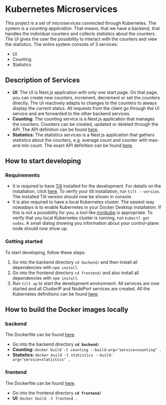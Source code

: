 # Kubernetes Microservices

This project is a set of microservices connected through Kubernetes. The system is a *counting application*. That means, that we have a backend, that handles the individual counters and collects statistics about the counters. The UI gives the user the possibility to interact with the counters and view the statistics. The entire system consists of 3 services:

- UI
- Counting
- Statistics

## Description of Services

- **UI:** The UI is Next.js application with only one start page. On that page, you can create new counters, increment, decrement or set the counters directly. The UI reactively adapts to changes to the counters to always display the current status. All requests from the client go through the UI service and are forwarded to the other backend services.
- **Counting:** The counting service is a Nest.js application that manages the counters. Counters can be created, updated or deleted through the API. The API definition can be found [here](./backend/apps/counting/src/app.controller.ts).
- **Statistics:** The statistics services is a Nest.js application that gathers statistics about the counters, e.g. average count and counter with max- and min count. The exact API definition can be found [here](./backend/apps/statistics/src/statistics.controller.ts).

## How to start developing

### Requirements

- It is required to have [Tilt](https://tilt.dev/) installed for the development. For details on the installation, click [here](https://docs.tilt.dev/install.html). To verify your tilt installation, run `tilt --version`. The installed Tilt version should now be shown in console.
- It is also required to have a local Kubernetes cluster. The easiest way nowadays is to enable Kubernetes in your Docker Desktop installation. If this is not a possibility for you, a tool like [minikube](https://minikube.sigs.k8s.io/docs/start/) is appropriate. To verify that you local Kubernetes cluster is running, run `kubectl get nodes`. A small dialog showing you information about your control-plane node should now show up.

### Getting started

To start developing, follow these steps:

1. Go into the backend directory `cd backend/` and then install all dependencies with `npm install`.
2. Go into the frontend directory `cd frontend/` and also install all dependencies with `npm install`.
3. Run `tilt up` to start the development environment. All services are now started and all ClusterIP and NodePort services are created. All the Kubernetes definitions can be found [here](./kubernetes/).

## How to build the Docker images locally

### backend

The Dockerfile can be found [here](./backend/Dockerfile).

- Go into the backend directory **`cd backend/`**
- **Counting:** `docker build -t counting --build-arg="service=counting" .`
- **Statistics:** `docker build -t statistics --build-arg="service=statistics" .`

### frontend

The Dockerfile can be found [here](./frontend/Dockerfile).

- Go into the frontend directory **`cd frontend/`**
- **UI:** `docker build -t frontend .`
